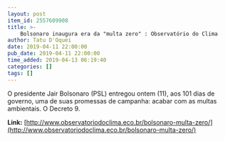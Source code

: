 ```yaml
---
layout: post
item_id: 2557609908
title: >-
    Bolsonaro inaugura era da "multa zero" : Observatório do Clima
author: Tatu D'Oquei
date: 2019-04-11 22:00:00
pub_date: 2019-04-11 22:00:00
time_added: 2019-04-13 06:19:40
categories: []
tags: []
---
```


O presidente Jair Bolsonaro (PSL) entregou ontem (11), aos 101 dias de governo, uma de suas promessas de campanha: acabar com as multas ambientais. O Decreto 9.

**Link:** [http://www.observatoriodoclima.eco.br/bolsonaro-multa-zero/](http://www.observatoriodoclima.eco.br/bolsonaro-multa-zero/)

